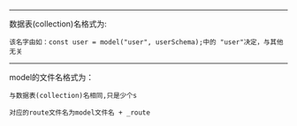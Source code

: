 
----------------------------------------

数据表(collection)名格式为:

    该名字由如：const user = model("user", userSchema);中的 "user"决定，与其他无关

----------------------------------------

model的文件名格式为：

    与数据表(collection)名相同,只是少个s

    对应的route文件名为model文件名 + _route


